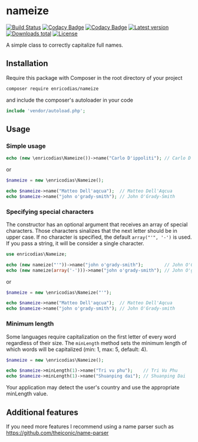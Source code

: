 # nameize

[![Build Status](https://travis-ci.com/enricodias/nameize.svg?branch=master)](https://travis-ci.com/enricodias/nameize)
[![Codacy Badge](https://api.codacy.com/project/badge/Coverage/ce9cfa2739534021a15aebfb7037ef1d)](https://www.codacy.com/manual/enricodias/nameize?utm_source=github.com&utm_medium=referral&utm_content=enricodias/nameize&utm_campaign=Badge_Coverage)
[![Codacy Badge](https://api.codacy.com/project/badge/Grade/ce9cfa2739534021a15aebfb7037ef1d)](https://www.codacy.com/manual/enricodias/nameize?utm_source=github.com&amp;utm_medium=referral&amp;utm_content=enricodias/nameize&amp;utm_campaign=Badge_Grade)
[![Latest version](http://img.shields.io/packagist/v/enricodias/nameize.svg)](https://packagist.org/packages/enricodias/nameize)
[![Downloads total](http://img.shields.io/packagist/dt/enricodias/nameize.svg)](https://packagist.org/packages/enricodias/nameize)
[![License](http://img.shields.io/packagist/l/enricodias/nameize.svg)](https://github.com/enricodias/nameize/blob/master/LICENSE.md)

A simple class to correctly capitalize full names.

## Installation

Require this package with Composer in the root directory of your project

```bash
composer require enricodias/nameize
```

and include the composer's autoloader in your code

```php
include 'vendor/autoload.php';
```


## Usage

### Simple usage

```php
echo (new \enricodias\Nameize())->name("Carlo D'ippoliti"); // Carlo D'Ippoliti
```

or

```php
$nameize = new \enricodias\Nameize();

echo $nameize->name("Matteo Dell'aqcua");  // Matteo Dell'Aqcua
echo $nameize->name("john o'grady-smith"); // John O'Grady-Smith
```

### Specifying special characters

The constructor has an optional argument that receives an array of special characters. Those characters sinalizes that the next letter should be in upper case. If no character is specified, the default ```array("'", '-')``` is used. If you pass a string, it will be consider a single character.

```php
use enricodias\Nameize;

echo (new nameize("'"))->name("john o'grady-smith");        // John O'Grady-smith
echo (new nameize(array('-')))->name("john o'grady-smith"); // John O'grady-Smith
```

or 

```php
$nameize = new \enricodias\Nameize("'");

echo $nameize->name("Matteo Dell'aqcua");  // Matteo Dell'Aqcua
echo $nameize->name("john o'grady-smith"); // John O'Grady-smith
```

### Minimum length

Some languages require capitalization on the first letter of every word regardless of their size. The ```minLength``` method sets the minimum length of which words will be capitalized (min: 1, max: 5, default: 4).

```php
$nameize = new \enricodias\Nameize();

echo $nameize->minLength(1)->name("Tri vu phu");    // Tri Vu Phu
echo $nameize->minLength(1)->name("Shuanping dai"); // Shuanping Dai
```

Your application may detect the user's country and use the appropriate minLength value.

## Additional features

If you need more features I recommend using a name parser such as <https://github.com/theiconic/name-parser>
